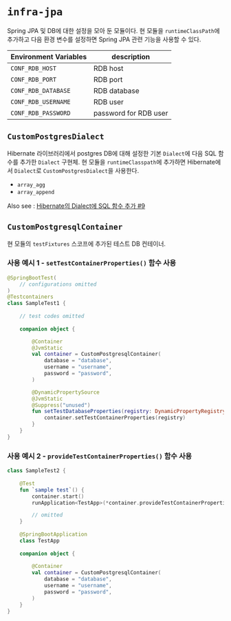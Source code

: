 # `infra-jpa`

Spring JPA 및 DB에 대한 설정을 모아 둔 모듈이다.
현 모듈을 `runtimeClassPath`에 추가하고 다음 환경 변수를 설정하면 Spring JPA 관련 기능을 사용할 수 있다.

| Environment Variables | description           |
|-----------------------|-----------------------|
| `CONF_RDB_HOST`       | RDB host              |
| `CONF_RDB_PORT`       | RDB port              |
| `CONF_RDB_DATABASE`   | RDB database          |
| `CONF_RDB_USERNAME`   | RDB user              |
| `CONF_RDB_PASSWORD`   | password for RDB user |

## `CustomPostgresDialect`

Hibernate 라이브러리에서 postgres DB에 대해 설정한 기본 `Dialect`에 다음 SQL 함수를 추가한 `Dialect` 구현체.
현 모듈을 `runtimeClasspath`에 추가하면 Hibernate에서 `Dialect`로 `CustomPostgresDialect`을 사용한다.

- `array_agg`
- `array_append`

Also see : [Hibernate의 Dialect에 SQL 함수 추가 #9](https://github.com/wonsim02/spring-kotlin-exercise/pull/9)

## `CustomPostgresqlContainer`

현 모듈의 `testFixtures` 스코프에 추가된 테스트 DB 컨테이너.

### 사용 예시 1 - `setTestContainerProperties()` 함수 사용

```kotlin
@SpringBootTest(
    // configurations omitted
)
@Testcontainers
class SampleTest1 {
    
    // test codes omitted
    
    companion object {

        @Container
        @JvmStatic
        val container = CustomPostgresqlContainer(
            database = "database",
            username = "username",
            password = "password",
        )

        @DynamicPropertySource
        @JvmStatic
        @Suppress("unused")
        fun setTestDatabaseProperties(registry: DynamicPropertyRegistry) {
            container.setTestContainerProperties(registry)
        }
    }
}
```

### 사용 예시 2 - `provideTestContainerProperties()` 함수 사용

```kotlin
class SampleTest2 {
    
    @Test
    fun `sample test`() {
        container.start()
        runApplication<TestApp>(*container.provideTestContainerProperties())

        // omitted
    }
    
    @SpringBootApplication
    class TestApp
    
    companion object {
        
        @Container
        val container = CustomPostgresqlContainer(
            database = "database",
            username = "username",
            password = "password",
        )
    }
}
```
